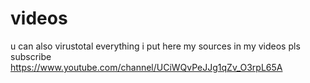 # videos
u can also virustotal everything
i put here my sources in my videos pls subscribe https://www.youtube.com/channel/UCiWQvPeJJg1qZv_O3rpL65A
